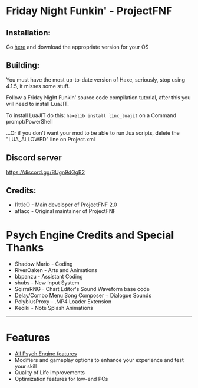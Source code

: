 # Friday Night Funkin' - ProjectFNF

## Installation:

Go [here](https://github.com/l1ttleO/ProjectFNF/releases/latest) and download the appropriate version for your OS

## Building:
You must have the most up-to-date version of Haxe, seriously, stop using 4.1.5, it misses some stuff.

Follow a Friday Night Funkin' source code compilation tutorial, after this you will need to install LuaJIT.

To install LuaJIT do this: `haxelib install linc_luajit` on a Command prompt/PowerShell

...Or if you don't want your mod to be able to run .lua scripts, delete the "LUA_ALLOWED" line on Project.xml

## Discord server
https://discord.gg/BUgn9dGgB2

## Credits:
* l1ttleO - Main developer of ProjectFNF 2.0
* aflacc - Original maintainer of ProjectFNF

# Psych Engine Credits and Special Thanks
* Shadow Mario - Coding
* RiverOaken - Arts and Animations
* bbpanzu - Assistant Coding
* shubs - New Input System
* SqirraRNG - Chart Editor's Sound Waveform base code
* Delay/Combo Menu Song Composer + Dialogue Sounds
* PolybiusProxy - .MP4 Loader Extension
* Keoiki - Note Splash Animations
_____________________________________

# Features

* [All Psych Engine features](https://github.com/ShadowMario/FNF-PsychEngine/tree/0.5#features)
* Modifiers and gameplay options to enhance your experience and test your skill
* Quality of Life improvements
* Optimization features for low-end PCs
